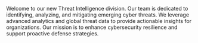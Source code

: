 Welcome to our new Threat Intelligence division. Our team is dedicated to identifying, analyzing, and mitigating emerging cyber threats. We leverage advanced analytics and global threat data to provide actionable insights for organizations. Our mission is to enhance cybersecurity resilience and support proactive defense strategies.